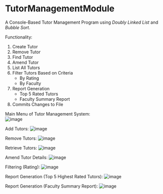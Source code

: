 # TutorManagementModule
A Console-Based Tutor Management Program using *Doubly Linked List* and *Bubble Sort*.

Functionality: 
  1. Create Tutor
  2. Remove Tutor
  3. Find Tutor
  4. Amend Tutor
  5. List All Tutors
  6. Filter Tutors Based on Criteria
     - By Rating
     - By Faculty
  7. Report Generation
     - Top 5 Rated Tutors
     - Faculty Summary Report
  8. Commits Changes to File

Main Menu of Tutor Management System:<br>
![image](https://github.com/Bernardbyy/TutorManagementModule/assets/75737130/fb9ecb72-3e3d-4f5a-801f-c42d1c03699b)

Add Tutors: 
![image](https://github.com/Bernardbyy/TutorManagementModule/assets/75737130/047ce20f-8e42-4719-abf7-39c7186a878b)

Remove Tutors: 
![image](https://github.com/Bernardbyy/TutorManagementModule/assets/75737130/01659483-8f8d-4be8-af1a-f71e0a6549b6)

Retrieve Tutors: 
![image](https://github.com/Bernardbyy/TutorManagementModule/assets/75737130/9243e994-9691-470b-b6c3-1776abc57658)

Amend Tutor Details:
![image](https://github.com/Bernardbyy/TutorManagementModule/assets/75737130/b57862b1-c788-4aec-9ef2-a34ec338b1c3)

Filtering (Rating): 
![image](https://github.com/Bernardbyy/TutorManagementModule/assets/75737130/5b254a4a-c77d-4e44-b0b5-68e3440a90dc)

Report Generation (Top 5 Highest Rated Tutors): 
![image](https://github.com/Bernardbyy/TutorManagementModule/assets/75737130/cbb6f58c-998f-48b7-857d-3874e2eee51d)

Report Generation (Faculty Summary Report): 
![image](https://github.com/Bernardbyy/TutorManagementModule/assets/75737130/d35a8ec6-4731-4bb2-ab1a-a00031a8729b)
